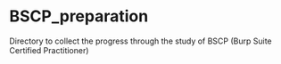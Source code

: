 # BSCP_preparation
Directory to collect the progress through the study of BSCP (Burp Suite Certified Practitioner)
